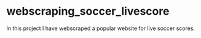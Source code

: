 # webscraping_soccer_livescore
In this project I have webscraped a popular website for live soccer scores.
